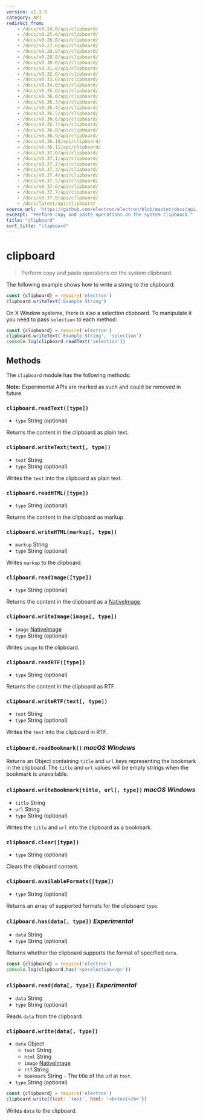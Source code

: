 ```yaml
---
version: v1.3.5
category: API
redirect_from:
    - /docs/v0.24.0/api/clipboard/
    - /docs/v0.25.0/api/clipboard/
    - /docs/v0.26.0/api/clipboard/
    - /docs/v0.27.0/api/clipboard/
    - /docs/v0.28.0/api/clipboard/
    - /docs/v0.29.0/api/clipboard/
    - /docs/v0.30.0/api/clipboard/
    - /docs/v0.31.0/api/clipboard/
    - /docs/v0.32.0/api/clipboard/
    - /docs/v0.33.0/api/clipboard/
    - /docs/v0.34.0/api/clipboard/
    - /docs/v0.35.0/api/clipboard/
    - /docs/v0.36.0/api/clipboard/
    - /docs/v0.36.3/api/clipboard/
    - /docs/v0.36.4/api/clipboard/
    - /docs/v0.36.5/api/clipboard/
    - /docs/v0.36.6/api/clipboard/
    - /docs/v0.36.7/api/clipboard/
    - /docs/v0.36.8/api/clipboard/
    - /docs/v0.36.9/api/clipboard/
    - /docs/v0.36.10/api/clipboard/
    - /docs/v0.36.11/api/clipboard/
    - /docs/v0.37.0/api/clipboard/
    - /docs/v0.37.1/api/clipboard/
    - /docs/v0.37.2/api/clipboard/
    - /docs/v0.37.3/api/clipboard/
    - /docs/v0.37.4/api/clipboard/
    - /docs/v0.37.5/api/clipboard/
    - /docs/v0.37.6/api/clipboard/
    - /docs/v0.37.7/api/clipboard/
    - /docs/v0.37.8/api/clipboard/
    - /docs/latest/api/clipboard/
source_url: 'https://github.com/electron/electron/blob/master/docs/api/clipboard.md'
excerpt: "Perform copy and paste operations on the system clipboard."
title: "clipboard"
sort_title: "clipboard"
---
```


# clipboard

> Perform copy and paste operations on the system clipboard.

The following example shows how to write a string to the clipboard:

```javascript
const {clipboard} = require('electron')
clipboard.writeText('Example String')
```

On X Window systems, there is also a selection clipboard. To manipulate it
you need to pass `selection` to each method:

```javascript
const {clipboard} = require('electron')
clipboard.writeText('Example String', 'selection')
console.log(clipboard.readText('selection'))
```

## Methods

The `clipboard` module has the following methods:

**Note:** Experimental APIs are marked as such and could be removed in future.

### `clipboard.readText([type])`

* `type` String (optional)

Returns the content in the clipboard as plain text.

### `clipboard.writeText(text[, type])`

* `text` String
* `type` String (optional)

Writes the `text` into the clipboard as plain text.

### `clipboard.readHTML([type])`

* `type` String (optional)

Returns the content in the clipboard as markup.

### `clipboard.writeHTML(markup[, type])`

* `markup` String
* `type` String (optional)

Writes `markup` to the clipboard.

### `clipboard.readImage([type])`

* `type` String (optional)

Returns the content in the clipboard as a [NativeImage](http://electron.atom.io/docs/api/native-image).

### `clipboard.writeImage(image[, type])`

* `image` [NativeImage](http://electron.atom.io/docs/api/native-image)
* `type` String (optional)

Writes `image` to the clipboard.

### `clipboard.readRTF([type])`

* `type` String (optional)

Returns the content in the clipboard as RTF.

### `clipboard.writeRTF(text[, type])`

* `text` String
* `type` String (optional)

Writes the `text` into the clipboard in RTF.

### `clipboard.readBookmark()` _macOS_ _Windows_

Returns an Object containing `title` and `url` keys representing the bookmark in
the clipboard. The `title` and `url` values will be empty strings when the
bookmark is unavailable.

### `clipboard.writeBookmark(title, url[, type])` _macOS_ _Windows_

* `title` String
* `url` String
* `type` String (optional)

Writes the `title` and `url` into the clipboard as a bookmark.

### `clipboard.clear([type])`

* `type` String (optional)

Clears the clipboard content.

### `clipboard.availableFormats([type])`

* `type` String (optional)

Returns an array of supported formats for the clipboard `type`.

### `clipboard.has(data[, type])` _Experimental_

* `data` String
* `type` String (optional)

Returns whether the clipboard supports the format of specified `data`.

```javascript
const {clipboard} = require('electron')
console.log(clipboard.has('<p>selection</p>'))
```

### `clipboard.read(data[, type])` _Experimental_

* `data` String
* `type` String (optional)

Reads `data` from the clipboard.

### `clipboard.write(data[, type])`

* `data` Object
  * `text` String
  * `html` String
  * `image` [NativeImage](http://electron.atom.io/docs/api/native-image)
  * `rtf` String
  * `bookmark` String - The title of the url at `text`.
* `type` String (optional)

```javascript
const {clipboard} = require('electron')
clipboard.write({text: 'test', html: '<b>test</b>'})
```
Writes `data` to the clipboard.
